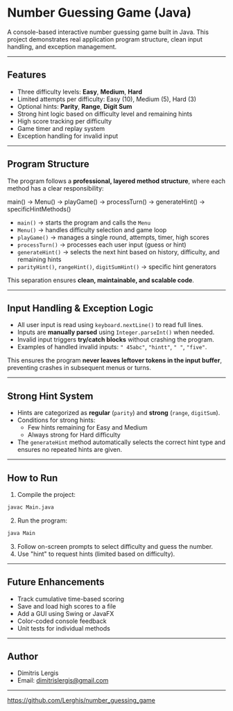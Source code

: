 # Number Guessing Game (Java)
A console-based interactive number guessing game built in Java. This project demonstrates real application program structure, clean input handling, and exception management.

---

## **Features**

- Three difficulty levels: **Easy**, **Medium**, **Hard**
- Limited attempts per difficulty: Easy (10), Medium (5), Hard (3)
- Optional hints: **Parity**, **Range**, **Digit Sum**
- Strong hint logic based on difficulty level and remaining hints
- High score tracking per difficulty
- Game timer and replay system
- Exception handling for invalid input

---

## **Program Structure**

The program follows a **professional, layered method structure**, where each method has a clear responsibility:

main() → Menu() → playGame() → processTurn() → generateHint() → specificHintMethods()


- `main()` → starts the program and calls the `Menu`
- `Menu()` → handles difficulty selection and game loop
- `playGame()` → manages a single round, attempts, timer, high scores
- `processTurn()` → processes each user input (guess or hint)
- `generateHint()` → selects the next hint based on history, difficulty, and remaining hints
- `parityHint()`, `rangeHint()`, `digitSumHint()` → specific hint generators

This separation ensures **clean, maintainable, and scalable code**.

---

## **Input Handling & Exception Logic**

- All user input is read using `keyboard.nextLine()` to read full lines.
- Inputs are **manually parsed** using `Integer.parseInt()` when needed.
- Invalid input triggers **try/catch blocks** without crashing the program.
- Examples of handled invalid inputs: `" 45abc"`, `"hintt"`, `" "`, `"five"`.

This ensures the program **never leaves leftover tokens in the input buffer**, preventing crashes in subsequent menus or turns.

---

## **Strong Hint System**

- Hints are categorized as **regular** (`parity`) and **strong** (`range`, `digitSum`).
- Conditions for strong hints:
    - Few hints remaining for Easy and Medium
    - Always strong for Hard difficulty
- The `generateHint` method automatically selects the correct hint type and ensures no repeated hints are given.

---

## **How to Run**

1. Compile the project:

```bash
javac Main.java
```

2. Run the program:

```bash
java Main
```

3. Follow on-screen prompts to select difficulty and guess the number.
4. Use "hint" to request hints (limited based on difficulty).

---

## **Future Enhancements**

- Track cumulative time-based scoring 
- Save and load high scores to a file 
- Add a GUI using Swing or JavaFX 
- Color-coded console feedback 
- Unit tests for individual methods

---

## **Author**

- Dimitris Lergis 
- Email: dimitrislergis@gmail.com

---

https://github.com/Lerghis/number_guessing_game